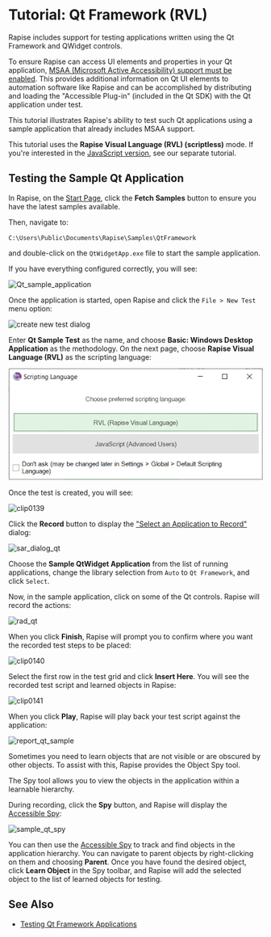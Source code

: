# Tutorial: Qt Framework (RVL)

Rapise includes support for testing applications written using the Qt Framework and QWidget controls.

To ensure Rapise can access UI elements and properties in your Qt application, [MSAA (Microsoft Active Accessibility) support must be enabled](qt_framework_testing.md). This provides additional information on Qt UI elements to automation software like Rapise and can be accomplished by distributing and loading the "Accessible Plug-in" (included in the Qt SDK) with the Qt application under test.

This tutorial illustrates Rapise's ability to test such Qt applications using a sample application that already includes MSAA support.

This tutorial uses the **Rapise Visual Language (RVL) (scriptless)** mode. If you're interested in the [JavaScript version](tutorial_qt_using_javascript.md), see our separate tutorial.

## Testing the Sample Qt Application

In Rapise, on the [Start Page](start_page.md), click the **Fetch Samples** button to ensure you have the latest samples available.

Then, navigate to:

    C:\Users\Public\Documents\Rapise\Samples\QtFramework

and double-click on the `QtWidgetApp.exe` file to start the sample application.

If you have everything configured correctly, you will see:

![Qt_sample_application](./img/tutorial_qt_framework1.png)

Once the application is started, open Rapise and click the `File > New Test` menu option:

![create new test dialog](./img/tutorial_qt_framework2.png)

Enter **Qt Sample Test** as the name, and choose **Basic: Windows Desktop Application** as the methodology. On the next page, choose **Rapise Visual Language (RVL)** as the scripting language:

![clip0138](./img/scripting_language_rvl.png)

Once the test is created, you will see:

![clip0139](./img/tutorial_qt_framework4.png)

Click the **Record** button to display the ["Select an Application to Record"](select_an_application_to_record_dialog.md) dialog:

![sar_dialog_qt](./img/tutorial_qt_framework5.png)

Choose the **Sample QtWidget Application** from the list of running applications, change the library selection from `Auto` to `Qt Framework`, and click `Select`.

Now, in the sample application, click on some of the Qt controls. Rapise will record the actions:

![rad_qt](./img/tutorial_qt_framework6.png)

When you click **Finish**, Rapise will prompt you to confirm where you want the recorded test steps to be placed:

![clip0140](./img/tutorial_qt_framework7.png)

Select the first row in the test grid and click **Insert Here**. You will see the recorded test script and learned objects in Rapise:

![clip0141](./img/tutorial_qt_framework8.png)

When you click **Play**, Rapise will play back your test script against the application:

![report_qt_sample](./img/tutorial_qt_framework9.png)

Sometimes you need to learn objects that are not visible or are obscured by other objects. To assist with this, Rapise provides the Object Spy tool.

The Spy tool allows you to view the objects in the application within a learnable hierarchy.

During recording, click the **Spy** button, and Rapise will display the [Accessible Spy](object_spy_accessible.md):

![sample_qt_spy](./img/tutorial_qt_framework10.png)

You can then use the [Accessible Spy](object_spy_accessible.md) to track and find objects in the application hierarchy. You can navigate to parent objects by right-clicking on them and choosing **Parent**. Once you have found the desired object, click **Learn Object** in the Spy toolbar, and Rapise will add the selected object to the list of learned objects for testing.

## See Also

- [Testing Qt Framework Applications](qt_framework_testing.md)